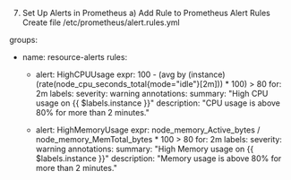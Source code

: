7. Set Up Alerts in Prometheus
a) Add Rule to Prometheus Alert Rules
Create file /etc/prometheus/alert.rules.yml

groups:
- name: resource-alerts
  rules:
  - alert: HighCPUUsage
    expr: 100 - (avg by (instance) (rate(node_cpu_seconds_total{mode="idle"}[2m])) * 100) > 80
    for: 2m
    labels:
      severity: warning
    annotations:
      summary: "High CPU usage on {{ $labels.instance }}"
      description: "CPU usage is above 80% for more than 2 minutes."

  - alert: HighMemoryUsage
    expr: node_memory_Active_bytes / node_memory_MemTotal_bytes * 100 > 80
    for: 2m
    labels:
      severity: warning
    annotations:
      summary: "High Memory usage on {{ $labels.instance }}"
      description: "Memory usage is above 80% for more than 2 minutes."
